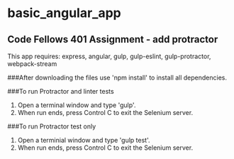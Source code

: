 # basic_angular_app
## Code Fellows 401 Assignment - add protractor

This app requires:
express,
angular,
gulp,
gulp-eslint,
gulp-protractor,
webpack-stream

###After downloading the files use 'npm install' to install all dependencies.

###To run Protractor and linter tests

1. Open a terminal window and type 'gulp'.
2. When run ends, press Control C to exit the Selenium server.

###To run Protractor test only

1. Open a terminial window and type 'gulp test'.  
2. When run ends, press Control C to exit the Selenium server.
